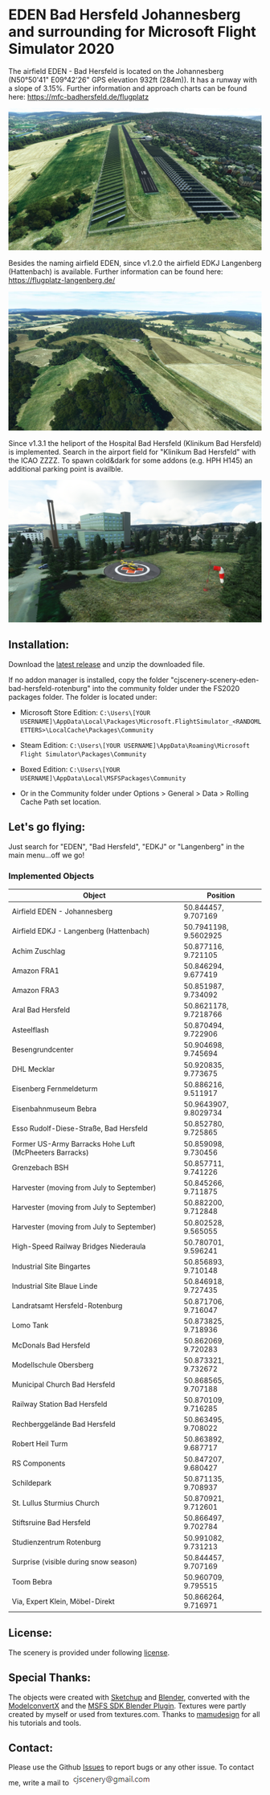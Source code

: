 # EDEN Bad Hersfeld Johannesberg and surrounding for Microsoft Flight Simulator 2020

The airfield EDEN - Bad Hersfeld is located on the Johannesberg (N50°50'41" E09°42'26" GPS elevation 932ft (284m)). It has a runway with a slope of 3.15%. Further information and approach charts can be found here: 
https://mfc-badhersfeld.de/flugplatz

![EDEN - Bad Hersfeld](https://raw.githubusercontent.com/christophjurczyk/MSFS2020_EDEN_Bad_Hersfeld_Scenery/master/screenshots/EDEN_1.jpg)

Besides the naming airfield EDEN, since v1.2.0 the airfield EDKJ Langenberg (Hattenbach) is available.
Further information can be found here: 
https://flugplatz-langenberg.de/

![EDKJ Langenberg (Hattenbach)](https://raw.githubusercontent.com/christophjurczyk/MSFS2020_EDEN_Bad_Hersfeld_Scenery/master/screenshots/hattenbach3.jpg)

Since v1.3.1 the heliport of the Hospital Bad Hersfeld (Klinikum Bad Hersfeld) is implemented. Search in the airport field for "Klinikum Bad Hersfeld" with the ICAO ZZZZ. To spawn cold&dark for some addons (e.g. HPH H145) an additional parking point is availble.

![Klinikum Bad Hersfeld](https://raw.githubusercontent.com/christophjurczyk/MSFS2020_EDEN_Bad_Hersfeld_Scenery/master/screenshots/EDEN_15.jpg)

## Installation:
Download the [latest release](https://github.com/christophjurczyk/MSFS2020_EDEN_Bad_Hersfeld_Scenery/releases) and unzip the downloaded file.

If no addon manager is installed, copy the folder "cjscenery-scenery-eden-bad-hersfeld-rotenburg" into the community folder under the FS2020 packages folder. The folder is located under:
- Microsoft Store Edition:
`C:\Users\[YOUR USERNAME]\AppData\Local\Packages\Microsoft.FlightSimulator_<RANDOMLETTERS>\LocalCache\Packages\Community`

- Steam Edition:
`C:\Users\[YOUR USERNAME]\AppData\Roaming\Microsoft Flight Simulator\Packages\Community`

- Boxed Edition:
`C:\Users\[YOUR USERNAME]\AppData\Local\MSFSPackages\Community`

- Or in the Community folder under Options > General > Data > Rolling Cache Path set location.

## Let's go flying:
Just search for "EDEN", "Bad Hersfeld", "EDKJ" or "Langenberg" in the main menu...off we go!

### Implemented Objects
Object | Position |
--- | --- |
Airfield EDEN - Johannesberg | 50.844457, 9.707169 |
Airfield EDKJ - Langenberg  (Hattenbach) | 50.7941198, 9.5602925 |
Achim Zuschlag | 50.877116, 9.721105 |
Amazon FRA1 | 50.846294, 9.677419 |
Amazon FRA3 | 50.851987, 9.734092 |
Aral Bad Hersfeld | 50.8621178, 9.7218766 |
Asteelflash | 50.870494, 9.722906 |
Besengrundcenter | 50.904698, 9.745694 |
DHL Mecklar | 50.920835, 9.773675 |
Eisenberg Fernmeldeturm | 50.886216, 9.511917 |
Eisenbahnmuseum Bebra | 50.9643907, 9.8029734 |
Esso Rudolf-Diese-Straße, Bad Hersfeld | 50.852780, 9.725865 |
Former US-Army Barracks Hohe Luft (McPheeters Barracks) | 50.859098, 9.730456 |
Grenzebach BSH | 50.857711, 9.741226 | 
Harvester (moving from July to September) | 50.845266, 9.711875 | 
Harvester (moving from July to September) | 50.882200, 9.712848 | 
Harvester (moving from July to September) | 50.802528, 9.565055 | 
High-Speed Railway Bridges Niederaula | 50.780701, 9.596241 |
Industrial Site Bingartes | 50.856893, 9.710148 |
Industrial Site Blaue Linde | 50.846918, 9.727435 |
Landratsamt Hersfeld-Rotenburg | 50.871706, 9.716047 |
Lomo Tank | 50.873825, 9.718936 |
McDonals Bad Hersfeld | 50.862069, 9.720283 |
Modellschule Obersberg | 50.873321, 9.732672 |
Municipal Church Bad Hersfeld | 50.868565, 9.707188 |
Railway Station Bad Hersfeld | 50.870109, 9.716285 |
Rechberggelände Bad Hersfeld | 50.863495, 9.708022 |
Robert Heil Turm | 50.863892, 9.687717 |
RS Components | 50.847207, 9.680427 |
Schildepark | 50.871135, 9.708937 |
St. Lullus Sturmius Church | 50.870921, 9.712601 |
Stiftsruine Bad Hersfeld | 50.866497, 9.702784 |
Studienzentrum Rotenburg | 50.991082, 9.731213 |
Surprise (visible during snow season) | 50.844457, 9.707169 |
Toom Bebra | 50.960709, 9.795515 |
Via, Expert Klein, Möbel-Direkt | 50.866264, 9.716971 |

## License:
The scenery is provided under following [license](https://github.com/christophjurczyk/MSFS2020_EDEN_Bad_Hersfeld_Scenery/blob/master/LICENSE).


## Special Thanks:
The objects were created with [Sketchup](https://www.sketchup.com/) and [Blender](https://www.blender.org/), converted with the [ModelconvertX](https://www.scenerydesign.org/modelconverterx/) and the [MSFS SDK Blender Plugin](https://docs.flightsimulator.com/html/Asset_Creation/Blender_Plugin/The_Blender_Plugin.htm?agt=index). Textures were partly created by myself or used from textures.com. Thanks to [mamudesign](https://de.flightsim.to/profile/mamu82) for all his tutorials and tools.

## Contact:
Please use the Github [Issues](https://github.com/christophjurczyk/MSFS2020_EDEN_Bad_Hersfeld_Scenery/issues) to report bugs or any other issue. To contact me, write a mail to ![mail](https://raw.githubusercontent.com/christophjurczyk/MSFS2020_EDEN_Bad_Hersfeld_Scenery/master/mail.png)
